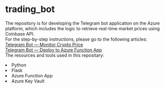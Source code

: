 # trading_bot
 The repository is for developing the Telegram bot application on the Azure platform, which includes the logic to retrieve real-time market prices using Coinbase API.</br>
 For the step-by-step instructions, please go to the following articles:</br>
 [Telegram Bot — Monitor Crypto Price
](https://medium.com/@stephenyang_83508/telegram-bot-monitor-crypto-price-1e451c270a29)</br>
 [Telegram Bot — Deploy to Azure Function App](https://medium.com/@stephenyang_83508/telegram-bot-deploy-to-azure-function-app-68de43b8abc8)</br>
 The resources and tools used in this repositary:</br>
 <li>Python</li>
 <li>Flask</li>
 <li>Azure Function App</li>
 <li>Azure Key Vault</li>
